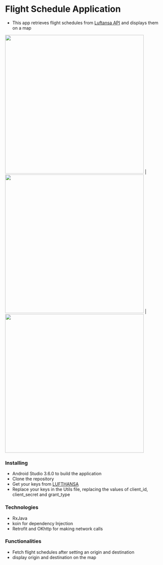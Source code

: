# Flight Schedule Application
- This app retrieves flight schedules from [Luftansa API](https://developer.lufthansa.com) and displays them on a map

<img src="https://github.com/pawnjester/Flight-Schedule/blob/develop/art/Screenshot_1585337292.png" height="450">
|<img src="https://github.com/pawnjester/Flight-Schedule/blob/develop/art/Screenshot_1585337488.png" height="450">
|<img src="https://github.com/pawnjester/Flight-Schedule/blob/develop/art/Screenshot_1585337337.png" height="450">


### Installing
- Android Studio 3.6.0 to build the application
- Clone the repository
- Get your keys from [LUFTHANSA](https://developer.lufthansa.com)
- Replace your keys in the Utils file, replacing the values of client_id, client_secret and grant_type

### Technologies
- RxJava
- koin for dependency Injection
- Retrofit and OKhttp for making network calls


### Functionalities
- Fetch flight schedules after setting an origin and destination
- display origin and destination on the map

